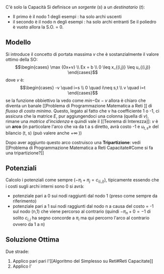 C'è solo la Capacità
Si definisce un *sorgente* ($s$) a un *destinatario* ($t$):
- Il primo è il nodo 1 degli esempi : ha solo archi uscenti
- il secondo è il nodo n degli esempi : ha solo archi entranti
Se il poliedro è vuoto allora la S.O. = 0.
## Modello
Si introduce il concetto di portata massima $v$ che è sostanzialmente il valore ottimo della SO:$$\begin{cases} \max {0x+v} \\ Ex = b \\ 0 \leq x_{(i,j)} \leq u_{(i,j)} \end{cases}$$
dove $v$ è:$$\begin{cases} -v \quad i=s \\ 0 \quad i\neq s,t \\ v \quad i=t \end{cases}$$
se la funzione obbiettivo la vedo come $min{-0x-v}$ allora è chiaro che diventa un banale [[Problema di Programmazione Matematica a Reti ]] di *flusso di costo minimo*.
Questo, legato al fatto che v ha coefficiente 1 o -1, ci assicura che la matrice $E$, pur aggiungendoci una colonna (quella di $v$), rimane una *matrice d'incidenza* e quindi vale il [[Teorema di Interezza]]:
$v$ è un **arco** (in particolare l'arco che va da t a s diretto, avrà costo -1 e $u_{t,s} \geq$ del bilancio (t, s) (può valere anche $+\infty$ ))

Dopo aver aggiunto questo arco costruisco una **Tripartizione**:
vedi [[Problema di Programmazione Matematica a Reti Capacitate#Come si fa una tripartizione?]]
## Potenziali
Calcolo i potenziali come sempre ($-\pi_i+\pi_j=c_{(i,j)}$), tipicamente essendo che i costi sugli archi interni sono 0 si avrà:
- potenziale pari a 0 sui nodi raggiunti dal nodo 1 (preso come sempre da riferimento)
- potenziale pari a 1 sui nodi raggiunti dal nodo n a causa del costo = -1 sul nodo (n,1) che viene percorso al contrario (quindi $-\pi_n+0=-1$ di solito $c_{i,j}$ ha segno concorde a $\pi_i$ ma qui percorro l'arco al contrario ovvero da 1 a n)

## Soluzione Ottima
Due strade:
1. Applico pari pari l'[[Algoritmo del Simplesso su Reti#Reti Capacitate]]
2. Applico l'
 
